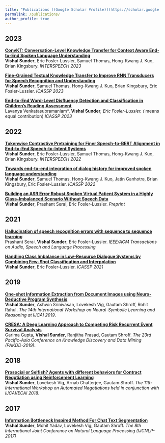 ```yaml
---
title: "Publications [(Google Scholar Profile)](https://scholar.google.com/citations?user=7Gre5tsAAAAJ&hl=en)"
permalink: /publications/
author_profile: true
---
```

## 2023
<b>[ConvKT: Conversation-Level Knowledge Transfer for Context Aware End-to-End Spoken Language Understanding](http://vishalsunder.github.io/files/sunder23_interspeech.pdf)</b> <br> <b>Vishal Sunder</b>, Eric Fosler-Lussier, Samuel Thomas, Hong-Kwang J. Kuo, Brian Kingsbury. <i>INTERSPEECH 2023</i>

<b>[Fine-Grained Textual Knowledge Transfer to Improve RNN Transducers for Speech Recognition and Understanding](http://vishalsunder.github.io/files/ieee_rnnt_CR.pdf)</b> <br> <b>Vishal Sunder</b>, Samuel Thomas, Hong-Kwang J. Kuo, Brian Kingsbury, Eric Fosler-Lussier. <i>ICASSP 2023</i>

<b>[End-to-End Word-Level Disfluency Detection and Classification in Children’s Reading Assessment](http://vishalsunder.github.io/files/ieee_kids_CR.pdf)</b> <br> Lavanya Venkatasubramaniam*, <b>Vishal Sunder</b>*, Eric Fosler-Lussier. (* means equal contribution) <i>ICASSP 2023</i>

## 2022

<b>[Tokenwise Contrastive Pretraining for Finer Speech-to-BERT Alignment in End-to-End Speech-to-Intent Systems](https://arxiv.org/pdf/2204.05188.pdf)</b> <br> <b>Vishal Sunder</b>, Eric Fosler-Lussier, Samuel Thomas, Hong-Kwang J. Kuo, Brian Kingsbury. <i>INTERSPEECH 2022</i>

<b>[Towards end-to-end integration of dialog history for improved spoken language understanding](https://arxiv.org/pdf/2204.05169.pdf)</b> <br> <b>Vishal Sunder</b>, Samuel Thomas, Hong-Kwang J. Kuo, Jatin Ganhotra, Brian Kingsbury, Eric Fosler-Lussier. <i>ICASSP 2022</i>

<b>[Building an ASR Error Robust Spoken Virtual Patient System in a Highly Class-Imbalanced Scenario Without Speech Data](https://arxiv.org/pdf/2204.05183.pdf)</b> <br> <b>Vishal Sunder</b>, Prashant Serai, Eric Fosler-Lussier. <i>Preprint</i>


## 2021

<b>[Hallucination of speech recognition errors with sequence to sequence learning](https://arxiv.org/pdf/2103.12258.pdf)</b> <br> Prashant Serai, <b>Vishal Sunder</b>, Eric Fosler-Lussier. <i>IEEE/ACM Transactions on Audio, Speech and Language Processing</i>

<b>[Handling Class Imbalance in Low-Resource Dialogue Systems by Combining Few-Shot Classification and Interpolation](https://arxiv.org/pdf/2010.15090.pdf)</b> <br> <b>Vishal Sunder</b>, Eric Fosler-Lussier. <i>ICASSP 2021</i>


## 2019
<b>[One-shot Information Extraction from Document Images using Neuro-Deductive Program Synthesis](http://vishalsunder.github.io/files/progsyn-paper.pdf)</b><br>
<b>Vishal Sunder</b>, Ashwin Srinivasan, Lovekesh Vig, Gautam Shroff, Rohit Rahul. <i>The 14th International Workshop on
Neural-Symbolic Learning and Reasoning at IJCAI 2019</i>.

<b>[CRESA: A Deep Learning Approach to Competing Risk Recurrent Event Survival Analysis](https://www.researchgate.net/profile/Garima-Gupta-35/publication/332193994_CRESA_A_Deep_Learning_Approach_to_Competing_Risks_Recurrent_Event_Survival_Analysis/links/5f02e077299bf1881603a353/CRESA-A-Deep-Learning-Approach-to-Competing-Risks-Recurrent-Event-Survival-Analysis.pdf)</b><br>
Garima Gupta, <b>Vishal Sunder</b>, Ranjitha Prasad, Gautam Shroff. <i>The 23rd Pacific-Asia Conference on Knowledge Discovery and Data Mining (PAKDD-2019)</i>.

## 2018

<b>[Prosocial or Selfish? Agents with different behaviors for Contract Negotiation using Reinforcement Learning](https://arxiv.org/pdf/1809.07066.pdf)</b><br>
<b>Vishal Sunder</b>, Lovekesh Vig, Arnab Chatterjee, Gautam Shroff. <i>The 11th International Workshop on Automated Negotiations held in conjunction with IJCAI/ECAI 2018</i>.

## 2017

<b>[Information Bottleneck Inspired Method For Chat Text Segmentation](https://aclanthology.org/I17-1020.pdf)</b> <br> <b>Vishal Sunder</b>, Mohit Yadav, Lovekesh Vig, Gautam Shroff. <i>The 8th International Joint Conference on Natural Language Processing (IJCNLP-2017)</i>
